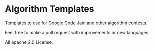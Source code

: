 # Algorithm Templates
Templates to use for Google Code Jam and other algorithm contests.

Feel free to make a pull request with improvements or new languages.

All apache 2.0 License.
